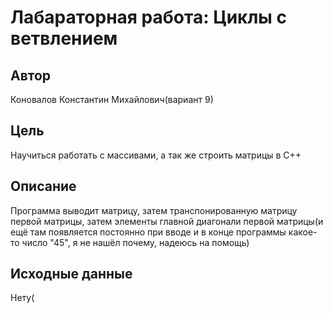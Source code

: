 # Лабараторная работа: Циклы с ветвлением 
## Автор
Коновалов Константин Михайлович(вариант 9)
## Цель
Научиться работать с массивами, а так же строить матрицы в C++

## Описание
Программа выводит матрицу, затем транспонированную матрицу первой матрицы, затем элементы главной диагонали первой матрицы(и ещё там появляется постоянно при вводе и в конце программы какое-то число "45", я не нашёл почему, надеюсь на помощь)
## Исходные данные
Нету(
